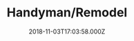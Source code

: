 ---
categories:
  - Handyman
date: 2018-11-03T17:03:58.000Z
title: Handyman/Remodel
description: >-
  We do it all, from installing curtains or changing light bulbs down to demolition, full house drywall replacement, painting, new flooring, cabinets, siding, framing, and custom carpentry. We have worked on hundreds of residential properties; rated highly for integrity and quality. We believe in making our clients happy from beginning to end and that starts with being affordable. We are not like most companies who seek profit over customer satisfaction so we work closely with client to ensure we give them the complete package at an affordable rate. "YOU NAME IT WE'LL GET IT DONE." 
type: ''
price: ''
icon: 'fas fa-hammer'
---